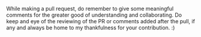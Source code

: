 While making a pull request, do remember to give some meaningful comments for the greater good of understanding and collaborating.
Do keep and eye of the reviewing of the PR or comments added after the pull, if any and always be home to my thankfulness for your contribution. :)
